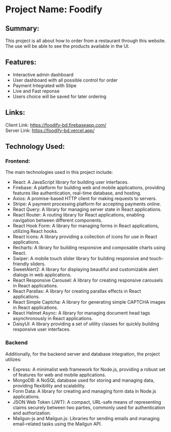 # Project Name: Foodify
## Summary: 
This project is all about how to order from a restaurant through this website. The use will be able to see the products available in the UI.
## Features: 
* Interactive admin dashboard
* User dashboard with all possible control for order
* Payment Integrated with Stipe
* Live and Fast reponse
* Users choice will be saved for later ordering
  
## Links:   
Client Link: https://foodify-bd.firebaseapp.com/   
Server Link: https://foodify-bd.vercel.app/

## Technology Used: 
### Frontend: 
The main technologies used in this project include:
- React: A JavaScript library for building user interfaces.
- Firebase: A platform for building web and mobile applications, providing features like authentication, real-time database, and hosting.
- Axios: A promise-based HTTP client for making requests to servers.
- Stripe: A payment processing platform for accepting payments online.
- React Query: A library for managing server state in React applications.
- React Router: A routing library for React applications, enabling navigation between different components.
- React Hook Form: A library for managing forms in React applications, utilizing React hooks.
- React Icons: A library providing a collection of icons for use in React applications.
- Recharts: A library for building responsive and composable charts using React.
- Swiper: A mobile touch slider library for building responsive and touch-friendly sliders.
- SweetAlert2: A library for displaying beautiful and customizable alert dialogs in web applications.
- React Responsive Carousel: A library for creating responsive carousels in React applications.
- React Parallax: A library for creating parallax effects in React applications.
- React Simple Captcha: A library for generating simple CAPTCHA images in React applications.
- React Helmet Async: A library for managing document head tags asynchronously in React applications.
- DaisyUI: A library providing a set of utility classes for quickly building responsive user interfaces.

### Backend
Additionally, for the backend server and database integration, the project utilizes:  
- Express: A minimalist web framework for Node.js, providing a robust set of features for web and mobile applications.
- MongoDB: A NoSQL database used for storing and managing data, providing flexibility and scalability.
- Form Data: A library for creating and managing form data in Node.js applications.
- JSON Web Token (JWT): A compact, URL-safe means of representing claims securely between two parties, commonly used for authentication and authorization.
- Mailgun-js and Mailgun.js: Libraries for sending emails and managing email-related tasks using the Mailgun API.

